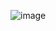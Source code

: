 
![image](https://user-images.githubusercontent.com/28051638/233306647-fd1fd822-b142-4fe2-91f9-eb64deb893f2.png)
